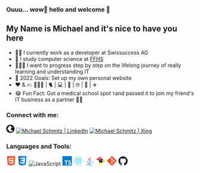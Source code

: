 ### Ouuu... wow🐉 hello and welcome 🙏

## My Name is Michael and it's nice to have you here
- 👨‍💻 I currently work as a developer at Swissuccess AG
- 📜 I study computer science at [FFHS](https://www.ffhs.ch/en/degree-programmes/bachelor/informatik)
- 🚶🏻‍♂️ I want to progress step by step on the lifelong journey of really learning and understanding IT
- 🥅 2022 Goals: Set up my own personal website
- ❤️ & 🔥: 👨‍👩‍👧 | 🐈 | 💻 | 💪 | 🤓 | 🎿 | ✈️
- 😂 Fun Fact: Got a medical school spot ⚕️and passed it to join my friend's IT business as a partner 👨‍💼

### Connect with me:

[<img float="left" alt="Swissuccess AG" width="22px" src="https://raw.githubusercontent.com/iconic/open-iconic/master/svg/globe.svg" />](https://www.swissuccess.ch/)
[<img float="left" alt="Michael Schmitz | LinkedIn" width="22px" src="https://cdn.jsdelivr.net/npm/simple-icons@v3/icons/linkedin.svg"/>](https://www.linkedin.com/in/michael-schmitz-b25b6614a/)
[<img float="left" alt="Michael Schmitz | Xing" width="22px" src="https://cdn.jsdelivr.net/npm/simple-icons@v3/icons/xing.svg"/>](https://www.xing.com/profile/Michael_Schmitz425/cv)

### Languages and Tools:

<div>
<img alt="HTML 5" width="26px" src="https://raw.githubusercontent.com/devicons/devicon/master/icons/html5/html5-original.svg"/>
<img alt="CSS 3" width="26px" src="https://raw.githubusercontent.com/devicons/devicon/master/icons/css3/css3-original.svg"/>
<img alt="JavaScript" width="26px" src="https://raw.githubusercontent.com/jmnote/z-icons/master/svg/javascript.svg"/>
<img alt="TypeScript" width="26px" src="https://raw.githubusercontent.com/devicons/devicon/master/icons/typescript/typescript-plain.svg"/>
<img alt="React.js" width="26px" src="https://raw.githubusercontent.com/devicons/devicon/master/icons/react/react-original.svg"/>
<img alt="Java" width="26px" src="https://raw.githubusercontent.com/devicons/devicon/master/icons/java/java-original.svg"/>
<img alt="JetBrains IDEs" width="26px" src="https://raw.githubusercontent.com/devicons/devicon/master/icons/jetbrains/jetbrains-original.svg"/>
<img alt="Git" width="26px" src="https://raw.githubusercontent.com/devicons/devicon/master/icons/git/git-original.svg"/>
<img alt="GitHub" width="26px" src="https://raw.githubusercontent.com/devicons/devicon/master/icons/github/github-original.svg"/>
</div>
